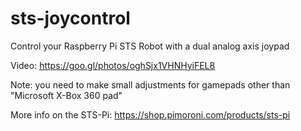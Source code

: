 # sts-joycontrol
Control your Raspberry Pi STS Robot with a dual analog axis joypad

Video: https://goo.gl/photos/oghSjx1VHNHyiFEL8

Note: you need to make small adjustments for gamepads other than "Microsoft X-Box 360 pad"

More info on the STS-Pi: https://shop.pimoroni.com/products/sts-pi
